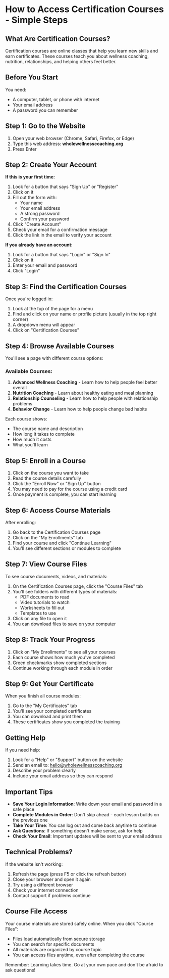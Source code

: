 # How to Access Certification Courses - Simple Steps

## What Are Certification Courses?
Certification courses are online classes that help you learn new skills and earn certificates. These courses teach you about wellness coaching, nutrition, relationships, and helping others feel better.

## Before You Start
You need:
- A computer, tablet, or phone with internet
- Your email address
- A password you can remember

## Step 1: Go to the Website
1. Open your web browser (Chrome, Safari, Firefox, or Edge)
2. Type this web address: **wholewellnesscoaching.org**
3. Press Enter

## Step 2: Create Your Account
**If this is your first time:**
1. Look for a button that says "Sign Up" or "Register"
2. Click on it
3. Fill out the form with:
   - Your name
   - Your email address
   - A strong password
   - Confirm your password
4. Click "Create Account"
5. Check your email for a confirmation message
6. Click the link in the email to verify your account

**If you already have an account:**
1. Look for a button that says "Login" or "Sign In"
2. Click on it
3. Enter your email and password
4. Click "Login"

## Step 3: Find the Certification Courses
Once you're logged in:
1. Look at the top of the page for a menu
2. Find and click on your name or profile picture (usually in the top right corner)
3. A dropdown menu will appear
4. Click on "Certification Courses"

## Step 4: Browse Available Courses
You'll see a page with different course options:

### Available Courses:
1. **Advanced Wellness Coaching** - Learn how to help people feel better overall
2. **Nutrition Coaching** - Learn about healthy eating and meal planning
3. **Relationship Counseling** - Learn how to help people with relationship problems
4. **Behavior Change** - Learn how to help people change bad habits

Each course shows:
- The course name and description
- How long it takes to complete
- How much it costs
- What you'll learn

## Step 5: Enroll in a Course
1. Click on the course you want to take
2. Read the course details carefully
3. Click the "Enroll Now" or "Sign Up" button
4. You may need to pay for the course using a credit card
5. Once payment is complete, you can start learning

## Step 6: Access Course Materials
After enrolling:
1. Go back to the Certification Courses page
2. Click on the "My Enrollments" tab
3. Find your course and click "Continue Learning"
4. You'll see different sections or modules to complete

## Step 7: View Course Files
To see course documents, videos, and materials:
1. On the Certification Courses page, click the "Course Files" tab
2. You'll see folders with different types of materials:
   - PDF documents to read
   - Video tutorials to watch
   - Worksheets to fill out
   - Templates to use
3. Click on any file to open it
4. You can download files to save on your computer

## Step 8: Track Your Progress
1. Click on "My Enrollments" to see all your courses
2. Each course shows how much you've completed
3. Green checkmarks show completed sections
4. Continue working through each module in order

## Step 9: Get Your Certificate
When you finish all course modules:
1. Go to the "My Certificates" tab
2. You'll see your completed certificates
3. You can download and print them
4. These certificates show you completed the training

## Getting Help
If you need help:
1. Look for a "Help" or "Support" button on the website
2. Send an email to: hello@wholewellnesscoaching.org
3. Describe your problem clearly
4. Include your email address so they can respond

## Important Tips
- **Save Your Login Information**: Write down your email and password in a safe place
- **Complete Modules in Order**: Don't skip ahead - each lesson builds on the previous one
- **Take Your Time**: You can log out and come back anytime to continue
- **Ask Questions**: If something doesn't make sense, ask for help
- **Check Your Email**: Important updates will be sent to your email address

## Technical Problems?
If the website isn't working:
1. Refresh the page (press F5 or click the refresh button)
2. Close your browser and open it again
3. Try using a different browser
4. Check your internet connection
5. Contact support if problems continue

## Course File Access
Your course materials are stored safely online. When you click "Course Files":
- Files load automatically from secure storage
- You can search for specific documents
- All materials are organized by course topic
- You can access files anytime, even after completing the course

Remember: Learning takes time. Go at your own pace and don't be afraid to ask questions!